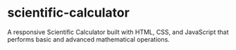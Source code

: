 # scientific-calculator
A responsive Scientific Calculator built with HTML, CSS, and JavaScript that performs basic and advanced mathematical operations.
